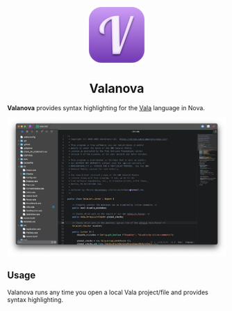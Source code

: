 <p align="center">
  <img src="https://github.com/Suzie97/valanova/blob/main/Images/Valanova%20Icon.png?raw=true" alt="Icon" img height='128' img width = '128'/>
</p>
<h1 align="center">Valanova</h1>

**Valanova** provides syntax highlighting for the [Vala](https://wiki.gnome.org/Projects/Vala) language in Nova.

![Screenshot](https://github.com/Suzie97/valanova/blob/main/Images/Screenshot.png?raw=true)

## Usage

<!--
🎈 Alternatively, if your extension runs automatically (as in the case of a validator), consider showing users what they can expect to see:
-->

Valanova runs any time you open a local Vala project/file and provides syntax highlighting.
